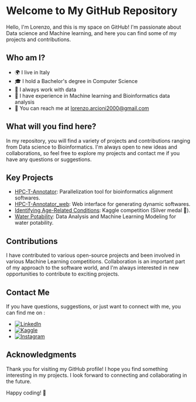 # Welcome to My GitHub Repository

Hello, I'm Lorenzo, and this is my space on GitHub! I'm passionate about Data science and Machine learning, and here you can find some of my projects and contributions.

## Who am I?

- 🌍 I live in Italy
- 🎓 I hold a Bachelor's degree in Computer Science
- 💼 I always work with data
- 🚀 I have experience in Machine learning and Bioinformatics data analysis
- 📧 You can reach me at lorenzo.arcioni2000@gmail.com

## What will you find here?

In my repository, you will find a variety of projects and contributions ranging from Data science to Bioinformatics. I'm always open to new ideas and collaborations, so feel free to explore my projects and contact me if you have any questions or suggestions.

## Key Projects

- [HPC-T-Annotator](https://github.com/lorenzo-arcioni/HPC-T-Annotator): Parallelization tool for bioinformatics alignment softwares.
- [HPC-T-Annotator_web](http://raganella.deb.unitus.it:49152/): Web interface for generating dynamic softwares.
- [Identifying Age-Related Conditions](https://github.com/lorenzo-arcioni/icr-identify-age-related-conditions): Kaggle competition (Silver medal 🥈).
- [Water Potability](https://github.com/lorenzo-arcioni/water-potability-analysis): Data Analysis and Machine Learning Modeling for water potability.

## Contributions

I have contributed to various open-source projects and been involved in various Machine Learning competitions. Collaboration is an important part of my approach to the software world, and I'm always interested in new opportunities to contribute to exciting projects.

## Contact Me

If you have questions, suggestions, or just want to connect with me, you can find me on :
- [![LinkedIn](https://www.example.com/kaggle-icon.png)](https://www.linkedin.com/in/lorenzo-arcioni-216b921b5/)
- [![Kaggle](https://www.example.com/kaggle-icon.png)](https://www.kaggle.com/lorenzoarcioni)
- [![Instagram](https://www.example.com/instagram-icon.png)](https://www.instagram.com/lorenzo_arcioni/)

## Acknowledgments

Thank you for visiting my GitHub profile! I hope you find something interesting in my projects. I look forward to connecting and collaborating in the future.

Happy coding! 🚀
